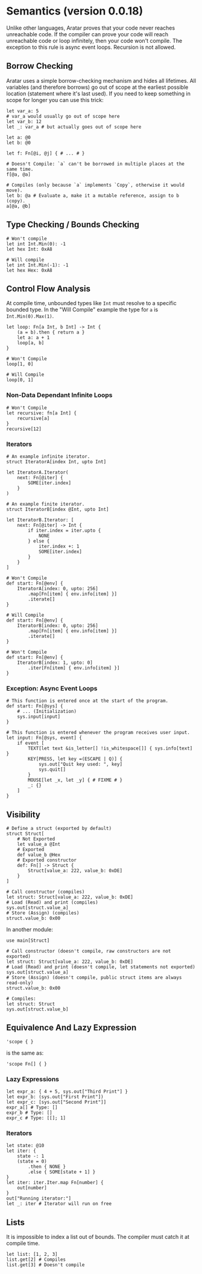 # Semantics (version 0.0.18)
Unlike other languages, Aratar proves that your code never reaches unreachable
code.  If the compiler can prove your code will reach unreachable code or loop
infinitely, then your code won't compile.  The exception to this rule is async
event loops.  Recursion is not allowed.

## Borrow Checking
Aratar uses a simple borrow-checking mechanism and hides all lifetimes.  All
variables (and therefore borrows) go out of scope at the earliest possible
location (statement where it's last used).  If you need to keep something in
scope for longer you can use this trick:

```aratar
let var_a: 5
# var_a would usually go out of scope here
let var_b: 12
let _: var_a # but actually goes out of scope here
```

```aratar
let a: @0
let b: @0

let f: Fn[@i, @j] { # ... # }

# Doesn't Compile: `a` can't be borrowed in multiple places at the same time.
f[@a, @a]

# Compiles (only because `a` implements `Copy`, otherwise it would move).
let b: @a # Evaluate a, make it a mutable reference, assign to b (copy).
a[@a, @b]
```

## Type Checking / Bounds Checking
```aratar
# Won't compile
let int Int.Min(0): -1
let hex Int: 0xA8

# Will compile
let int Int.Min(-1): -1
let hex Hex: 0xA8
```

## Control Flow Analysis
At compile time, unbounded types like `Int` must resolve to a specific bounded
type.  In the "Will Compile" example the type for `a` is `Int.Min(0).Max(1)`.

```aratar
let loop: Fn[a Int, b Int] -> Int {
    (a = b).then { return a }
    let a: a + 1
    loop[a, b]
}

# Won't Compile
loop[1, 0]

# Will Compile
loop[0, 1]
```

### Non-Data Dependant Infinite Loops
```aratar
# Won't Compile
let recursive: fn[a Int] {
    recursive[a]
}
recursive[12]
```

### Iterators
```aratar
# An example infinite iterator.
struct IteratorA[index Int, upto Int]

let IteratorA.Iterator(
    next: Fn[@iter] {
        SOME[iter.index]
    }
)

# An example finite iterator.
struct IteratorB[index @Int, upto Int]

let IteratorB.Iterator: [
    next: Fn[@iter] -> Int {
        if iter.index = iter.upto {
            NONE
        } else {
            iter.index +: 1
            SOME[iter.index]
        }
    }
]

# Won't Compile
def start: Fn[@env] {
    IteratorA[index: 0, upto: 256]
        .map[Fn[item] { env.info[item] }]
        .iterate[]
}

# Will Compile
def start: Fn[@env] {
    IteratorB[index: 0, upto: 256]
        .map[Fn[item] { env.info[item] }]
        .iterate[]
}

# Won't Compile
def start: Fn[@env] {
    IteratorB[index: 1, upto: 0]
        .iter[Fn[item] { env.info[item] }]
}
```

### Exception: Async Event Loops
```aratar
# This function is entered once at the start of the program.
def start: Fn[@sys] {
    # ... (Initialization)
    sys.input[input]
}

# This function is entered whenever the program receives user input.
let input: Fn[@sys, event] {
    if event [
        TEXT[let text &is_letter[] !is_whitespace[]] { sys.info[text] }
        KEY[PRESS, let key =(ESCAPE | Q)] {
            sys.out["Quit key used: ", key]
            sys.quit[]
        }
        MOUSE[let _x, let _y] { # FIXME # }
        _: {}
    ]
}
```

## Visibility
```aratar
# Define a struct (exported by default)
struct Struct[
    # Not Exported
    let value_a @Int
    # Exported
    def value_b @Hex
    # Exported constructor
    def: Fn[] -> Struct {
        Struct[value_a: 222, value_b: 0xDE]
    }
]

# Call constructor (compiles)
let struct: Struct[value_a: 222, value_b: 0xDE]
# Load (Read) and print (compiles)
sys.out[struct.value_a]
# Store (Assign) (compiles)
struct.value_b: 0x00
```

In another module:

```aratar
use main[Struct]

# Call constructor (doesn't compile, raw constructors are not exported)
let struct: Struct[value_a: 222, value_b: 0xDE]
# Load (Read) and print (doesn't compile, let statements not exported)
sys.out[struct.value_a]
# Store (Assign) (doesn't compile, public struct items are always read-only)
struct.value_b: 0x00

# Compiles:
let struct: Struct
sys.out[struct.value_b]
```

## Equivalence And Lazy Expression
```aratar
'scope { }
```

is the same as:

```aratar
'scope Fn[] { }
```

### Lazy Expressions
```aratar
let expr_a: { 4 + 5, sys.out["Third Print"] }
let expr_b: (sys.out["First Print"])
let expr_c: [sys.out["Second Print"]]
expr_a[] # Type: []
expr_b # Type: []
expr_c # Type: [[]; 1]
```

### Iterators
```aratar
let state: @10
let iter: {
    state -: 1
    (state = 0)
        .then { NONE }
        .else { SOME[state + 1] }
}
let iter: iter.Iter.map Fn[number] {
    out[number]
}
out["Running iterator:"]
let _: iter # Iterator will run on free
```

## Lists
It is impossible to index a list out of bounds.  The compiler must catch it at
compile time.

```aratar
let list: [1, 2, 3]
list.get[2] # Compiles
list.get[3] # Doesn't compile
```
